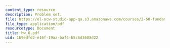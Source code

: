 ```yaml
---
content_type: resource
description: Problem set.
file: https://ol-ocw-studio-app-qa.s3.amazonaws.com/courses/2-60-fundamentals-of-advanced-energy-conversion-spring-2004/1b9edfd2e16f19aabaf4b5c6d3608d22_hw_6.pdf
file_type: application/pdf
resourcetype: Document
title: hw_6.pdf
uid: 1b9edfd2-e16f-19aa-baf4-b5c6d3608d22
---
```

